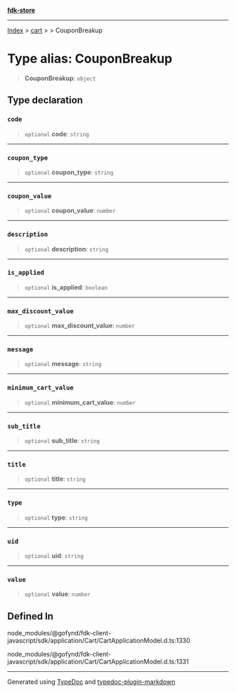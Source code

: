 [**fdk-store**](../../../README.md)
***

[Index](../../../API.md) > [cart](../../README.md) > [<internal>](../README.md) > CouponBreakup

# Type alias: CouponBreakup

> **CouponBreakup**: `object`

## Type declaration

### `code`

> `optional` **code**: `string`

***

### `coupon_type`

> `optional` **coupon\_type**: `string`

***

### `coupon_value`

> `optional` **coupon\_value**: `number`

***

### `description`

> `optional` **description**: `string`

***

### `is_applied`

> `optional` **is\_applied**: `boolean`

***

### `max_discount_value`

> `optional` **max\_discount\_value**: `number`

***

### `message`

> `optional` **message**: `string`

***

### `minimum_cart_value`

> `optional` **minimum\_cart\_value**: `number`

***

### `sub_title`

> `optional` **sub\_title**: `string`

***

### `title`

> `optional` **title**: `string`

***

### `type`

> `optional` **type**: `string`

***

### `uid`

> `optional` **uid**: `string`

***

### `value`

> `optional` **value**: `number`

## Defined In

node\_modules/@gofynd/fdk-client-javascript/sdk/application/Cart/CartApplicationModel.d.ts:1330

node\_modules/@gofynd/fdk-client-javascript/sdk/application/Cart/CartApplicationModel.d.ts:1331

***
Generated using [TypeDoc](https://typedoc.org/) and [typedoc-plugin-markdown](https://www.npmjs.com/package/typedoc-plugin-markdown)
